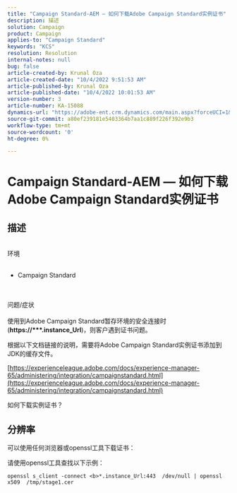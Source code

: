 ```yaml
---
title: "Campaign Standard-AEM — 如何下载Adobe Campaign Standard实例证书"
description: 描述
solution: Campaign
product: Campaign
applies-to: "Campaign Standard"
keywords: "KCS"
resolution: Resolution
internal-notes: null
bug: false
article-created-by: Krunal Oza
article-created-date: "10/4/2022 9:51:53 AM"
article-published-by: Krunal Oza
article-published-date: "10/4/2022 10:01:53 AM"
version-number: 3
article-number: KA-15088
dynamics-url: "https://adobe-ent.crm.dynamics.com/main.aspx?forceUCI=1&pagetype=entityrecord&etn=knowledgearticle&id=6ddfbb2b-ca43-ed11-bba2-002248086735"
source-git-commit: a80ef239181e5403364b7aa1c889f226f392e9b3
workflow-type: tm+mt
source-wordcount: '0'
ht-degree: 0%

---
```


# Campaign Standard-AEM — 如何下载Adobe Campaign Standard实例证书

## 描述

<br>环境<br><br>


- Campaign Standard



<br><br>问题/症状<br><br>
使用到Adobe Campaign Standard暂存环境的安全连接时(<b>https://\*\*\*.instance_Url</b>)，则客户遇到证书问题。

根据以下文档链接的说明，&#x200B;需要将Adobe Campaign Standard实例证书添加到JDK的缓存文件。  

[https://experienceleague.adobe.com/docs/experience-manager-65/administering/integration/campaignstandard.html](https://experienceleague.adobe.com/docs/experience-manager-65/administering/integration/campaignstandard.html)

如何下载实例证书？


## 分辨率


可以使用任何浏览器或openssl工具下载证书：

请使用openssl工具查找以下示例：


```
openssl s_client -connect <b>*.instance_Url:443  /dev/null | openssl x509  /tmp/stage1.cer
```


